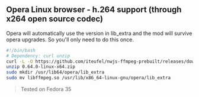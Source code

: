 ## Opera Linux browser - h.264 support (through x264 open source codec) 

Opera will automatically use the version in lib_extra and the mod will survive opera upgrades. So you'll only need to do this once.

```sh
#!/bin/bash
# Dependency: curl unzip
curl -L -O https://github.com/iteufel/nwjs-ffmpeg-prebuilt/releases/download/0.64.0/0.64.0-linux-x64.zip
unzip 0.64.0-linux-x64.zip
sudo mkdir /usr/lib64/opera/lib_extra
sudo mv libffmpeg.so /usr/lib/x86_64-linux-gnu/opera/lib_extra
```

> Tested on Fedora 35
